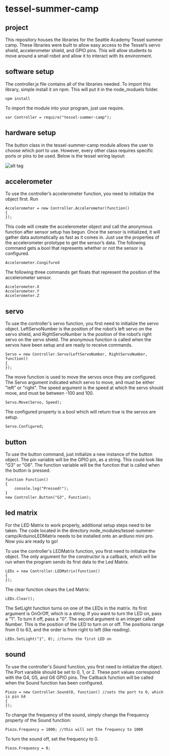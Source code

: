 # tessel-summer-camp
## project

This repository houses the libraries for the Seattle Academy Tessel summer camp. These libraries were built to allow easy access to the Tessel’s servo shield, accelerometer shield, and GPIO pins. This will allow students to move around a small robot and allow it to interact with its environment.

## software setup

The controller.js file contains all of the libraries needed. To import this library, simple install it on npm. This will put it in the node_moduels folder.
```
npm install 
```
To import the module into your program, just use require. 
```
var Controller = require("tessel-summer-camp");
```

## hardware setup

The button class in the tessel-summer-camp module allows the user to choose which port to use. However, every other class requires specific ports or pins to be used. Below is the tessel wiring layout:

![alt tag](http://isaaczinda.com/Downloads/WiringDiagram.png)  

## accelerometer

To use the controller’s accelerometer function, you need to initialize the object first. Run

```
Accelerometer = new Controller.Accelerometer(function()
{
});
```

This code will create the accelerometer object and call the anonymous function after sensor setup has begun. Once the sensor is initialized, it will gather data automatically as fast as it comes in. Just use the properties of the accelerometer prototype to get the sensor’s data.
The following command gets a bool that represents whether or not the sensor is configured.

```
Accelerometer.Congifured
```

The following three commands get floats that represent the position of the accelerometer sensor.

```
Accelerometer.X
Accelerometer.Y
Accelerometer.Z
```

## servo

To use the controller's servo function, you first need to initialize the servo object. LeftServoNumber is the position of the robot’s left servo on the servo shield, and RightServoNumber is the position of the robot’s right servo on the servo shield. The anonymous function is called when the servos have been setup and are ready to receive commands.

```
Servo = new Controller.Servo(LeftServoNumber, RightServoNumber, function()
{
});
```

The move function is used to move the servos once they are configured. The Servo argument indicated which servo to move, and must be either "left" or "right". The speed argument is the speed at which the servo should move, and must be between -100 and 100.

``` 
Servo.Move(Servo, Speed);
```

The configured property is a bool which will return true is the servos are setup.

```
Servo.Configured;
```

## button

To use the button command, just initialize a new instance of the button object. The pin variable will be the GPIO pin, as a string. This could look like "G3" or "G6". The function variable will be the function that is called when the button is pressed. 

```
function Function()
{
	console.log("Pressed!");
}
new Controller.Button("G3", Function);
```

## led matrix

For the LED Matrix to work properly, additional setup steps need to be taken. The code located in the directory node_modules/tessel-summer-camp/ArduinoLEDMatrix needs to be installed onto an ardiuno mini pro. Now you are ready to go!

To use the controller's LEDMatrix function, you first need to initialize the object. The only argument for the constructor is a callback, which will be run when the program sends its first data to the Led Matrix.

```
LEDs = new Controller.LEDMatrix(function()
{
});
```

The clear function clears the Led Matrix:

```
LEDs.Clear();
```

The SetLight function turns on one of the LEDs in the matrix. Its first argument is OnOrOff, which is a string. If you want to turn the LED on, pass a "1". To turn it off, pass a "0". The second argument is an integer called Number. This is the position of the LED to turn on or off. The positions range from 0 to 63, and the order is from right to left (like reading).

```
LEDs.SetLight("1", 0); //turns the first LED on
``` 

## sound

To use the controller's Sound function, you first need to initialize the object. The Port varaible should be set to 0, 1, or 2. These port values correspond with the G4, G5, and G6 GPIO pins. The Callback function will be called when the Sound function has been configured.

 ```
Piezo = new Controller.Sound(0, function() //sets the port to 0, which is pin G4 
{
});
```

To change the frequency of the sound, simply change the Frequency property of the Sound function:

```
Piezo.Frequency = 1000; //this will set the frequency to 1000
``` 

To turn the sound off, set the frequency to 0.
```
Piezo.Frequency = 0;
``` 